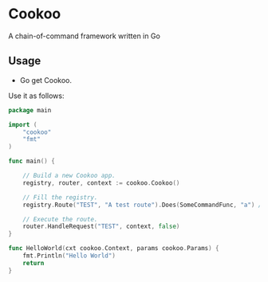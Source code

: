 Cookoo
======

A chain-of-command framework written in Go

## Usage

- Go get Cookoo.

Use it as follows:

~~~go
package main

import (
	"cookoo"
	"fmt"
)

func main() {

	// Build a new Cookoo app.
	registry, router, context := cookoo.Cookoo()

	// Fill the registry.
	registry.Route("TEST", "A test route").Does(SomeCommandFunc, "a") //...

	// Execute the route.
	router.HandleRequest("TEST", context, false)
}

func HelloWorld(cxt cookoo.Context, params cookoo.Params) {
	fmt.Println("Hello World")
	return
}

~~~
